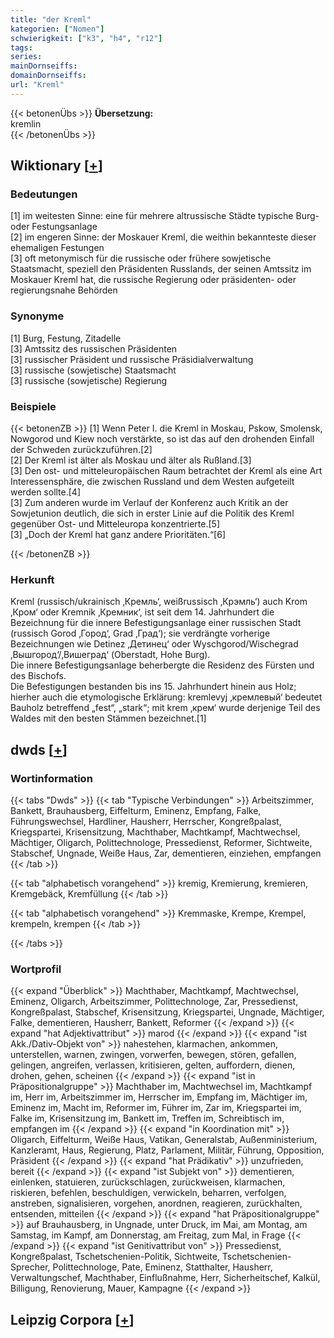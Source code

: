 ```yaml
---
title: "der Kreml"
kategorien: ["Nomen"]
schwierigkeit: ["k3", "h4", "r12"]
tags:
series:
mainDornseiffs:
domainDornseiffs:
url: "Kreml"
---
```


{{< betonenÜbs >}}
**Übersetzung:**  
kremlin  
{{< /betonenÜbs >}}

## Wiktionary [[+](https://de.wiktionary.org/wiki/Kreml)]

### Bedeutungen
[1] im weitesten Sinne: eine für mehrere altrussische Städte typische Burg- oder Festungsanlage  
[2] im engeren Sinne: der Moskauer Kreml, die weithin bekannteste dieser ehemaligen Festungen  
[3] oft metonymisch für die russische oder frühere sowjetische Staatsmacht, speziell den Präsidenten Russlands, der seinen Amtssitz im Moskauer Kreml hat, die russische Regierung oder präsidenten- oder regierungsnahe Behörden  

### Synonyme
[1] Burg, Festung, Zitadelle  
[3] Amtssitz des russischen Präsidenten  
[3] russischer Präsident und russische Präsidialverwaltung  
[3] russische (sowjetische) Staatsmacht  
[3] russische (sowjetische) Regierung  

### Beispiele
{{< betonenZB >}}
[1] Wenn Peter I. die Kreml in Moskau, Pskow, Smolensk, Nowgorod und Kiew noch verstärkte, so ist das auf den drohenden Einfall der Schweden zurückzuführen.[2]  
[2] Der Kreml ist älter als Moskau und älter als Rußland.[3]  
[3] Den ost- und mitteleuropäischen Raum betrachtet der Kreml als eine Art Interessensphäre, die zwischen Russland und dem Westen aufgeteilt werden sollte.[4]  
[3] Zum anderen wurde im Verlauf der Konferenz auch Kritik an der Sowjetunion deutlich, die sich in erster Linie auf die Politik des Kreml gegenüber Ost- und Mitteleuropa konzentrierte.[5]  
[3] „Doch der Kreml hat ganz andere Prioritäten.“[6]  

{{< /betonenZB >}}
### Herkunft
Kreml (russisch/ukrainisch ‚Кремль‘, weißrussisch ‚Крэмль‘) auch Krom ‚Кром‘ oder Kremnik ‚Кремник‘, ist seit dem 14. Jahrhundert die Bezeichnung für die innere Befestigungsanlage einer russischen Stadt (russisch Gorod ‚Город‘, Grad ‚Град‘); sie verdrängte vorherige Bezeichnungen wie Detinez ‚Детинец‘ oder Wyschgorod/Wischegrad ‚Вышгород‘/‚Вишегрaд‘ (Oberstadt, Hohe Burg).  
Die innere Befestigungsanlage beherbergte die Residenz des Fürsten und des Bischofs.  
Die Befestigungen bestanden bis ins 15. Jahrhundert hinein aus Holz; hierher auch die etymologische Erklärung: kremlevyj ‚кремлевый‘ bedeutet Bauholz betreffend „fest“, „stark“; mit krem ‚крем‘ wurde derjenige Teil des Waldes mit den besten Stämmen bezeichnet.[1]  



## dwds [[+](https://www.dwds.de/wb/Kreml)]

### Wortinformation
{{< tabs "Dwds" >}}
{{< tab "Typische Verbindungen" >}}
Arbeitszimmer, Bankett, Brauhausberg, Eiffelturm, Eminenz, Empfang, Falke, Führungswechsel, Hardliner, Hausherr, Herrscher, Kongreßpalast, Kriegspartei, Krisensitzung, Machthaber, Machtkampf, Machtwechsel, Mächtiger, Oligarch, Polittechnologe, Pressedienst, Reformer, Sichtweite, Stabschef, Ungnade, Weiße Haus, Zar, dementieren, einziehen, empfangen
{{< /tab >}}

{{< tab "alphabetisch vorangehend" >}}
kremig, Kremierung, kremieren, Kremgebäck, Kremfüllung
{{< /tab >}}

{{< tab "alphabetisch vorangehend" >}}
Kremmaske, Krempe, Krempel, krempeln, krempen
{{< /tab >}}

{{< /tabs >}}

### Wortprofil
{{< expand "Überblick" >}} Machthaber, Machtkampf, Machtwechsel, Eminenz, Oligarch, Arbeitszimmer, Polittechnologe, Zar, Pressedienst, Kongreßpalast, Stabschef, Krisensitzung, Kriegspartei, Ungnade, Mächtiger, Falke, dementieren, Hausherr, Bankett, Reformer {{< /expand >}}
{{< expand "hat Adjektivattribut" >}} marod {{< /expand >}}
{{< expand "ist Akk./Dativ-Objekt von" >}} nahestehen, klarmachen, ankommen, unterstellen, warnen, zwingen, vorwerfen, bewegen, stören, gefallen, gelingen, angreifen, verlassen, kritisieren, gelten, auffordern, dienen, drohen, gehen, scheinen {{< /expand >}}
{{< expand "ist in Präpositionalgruppe" >}} Machthaber im, Machtwechsel im, Machtkampf im, Herr im, Arbeitszimmer im, Herrscher im, Empfang im, Mächtiger im, Eminenz im, Macht im, Reformer im, Führer im, Zar im, Kriegspartei im, Falke im, Krisensitzung im, Bankett im, Treffen im, Schreibtisch im, empfangen im {{< /expand >}}
{{< expand "in Koordination mit" >}} Oligarch, Eiffelturm, Weiße Haus, Vatikan, Generalstab, Außenministerium, Kanzleramt, Haus, Regierung, Platz, Parlament, Militär, Führung, Opposition, Präsident {{< /expand >}}
{{< expand "hat Prädikativ" >}} unzufrieden, bereit {{< /expand >}}
{{< expand "ist Subjekt von" >}} dementieren, einlenken, statuieren, zurückschlagen, zurückweisen, klarmachen, riskieren, befehlen, beschuldigen, verwickeln, beharren, verfolgen, anstreben, signalisieren, vorgehen, anordnen, reagieren, zurückhalten, entsenden, mitteilen {{< /expand >}}
{{< expand "hat Präpositionalgruppe" >}} auf Brauhausberg, in Ungnade, unter Druck, im Mai, am Montag, am Samstag, im Kampf, am Donnerstag, am Freitag, zum Mal, in Frage {{< /expand >}}
{{< expand "ist Genitivattribut von" >}} Pressedienst, Kongreßpalast, Tschetschenien-Politik, Sichtweite, Tschetschenien-Sprecher, Polittechnologe, Pate, Eminenz, Statthalter, Hausherr, Verwaltungschef, Machthaber, Einflußnahme, Herr, Sicherheitschef, Kalkül, Billigung, Renovierung, Mauer, Kampagne {{< /expand >}}

## Leipzig Corpora [[+](https://corpora.uni-leipzig.de/en/res?word=Kreml&corpusId=deu_newscrawl-public_2018)]

